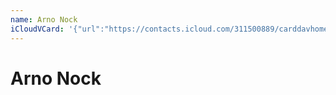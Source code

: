 ```yaml
---
name: Arno Nock
iCloudVCard: '{"url":"https://contacts.icloud.com/311500889/carddavhome/card/55673177-2792-49A6-8129-E659F07B689A.vcf","etag":"\"kmfhah4j\"","data":"BEGIN:VCARD\r\nVERSION:3.0\r\nFN:\r\nN:Nock;Arno;;;\r\nUID:CAD3B4B9-5F00-46B4-90A6-FC622FE2E508\r\nPRODID:-//Apple Inc.//iOS 10.2//EN\r\nREV:2025-04-03T22:07:36Z\r\nORG:;\r\nPHOTO;VALUE=uri:https://gateway.icloud.com/contacts/311500889/ck/card/8eea3\r\n 4628bf59f23fc7dde34fddfdd5c\r\nEND:VCARD"}'
---
```

# Arno Nock
